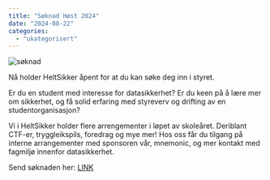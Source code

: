 ```yaml
---
title: "Søknad Høst 2024"
date: "2024-08-22"
categories: 
  - "ukategorisert"
---
```


![søknad](/public/HSsøknad.png)

Nå holder HeltSikker åpent for at du kan søke deg inn i styret.

Er du en student med interesse for datasikkerhet? Er du keen på å lære mer om sikkerhet, og få solid erfaring med styreverv og drifting av en studentorganisasjon?

Vi i HeltSikker holder flere arrengementer i løpet av skoleåret. Deriblant CTF-er, tryggleikspils, foredrag og mye mer! Hos oss får du tilgang på interne arrangementer med sponsoren vår, mnemonic, og mer kontakt med fagmiljø innenfor datasikkerhet.

Send søknaden her: [LINK](https://forms.gle/a8sK5E2dw73pXzTr8)
